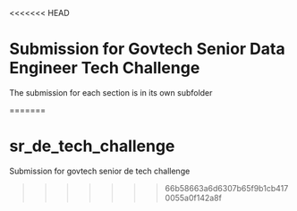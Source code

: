 <<<<<<< HEAD
# Submission for Govtech Senior Data Engineer Tech Challenge

The submission for each section is in its own subfolder


=======
# sr_de_tech_challenge
Submission for govtech senior de tech challenge
>>>>>>> 66b58663a6d6307b65f9b1cb4170055a0f142a8f
